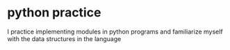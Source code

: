 # python practice

I practice implementing modules in python programs and familiarize myself with the data structures in the language 
